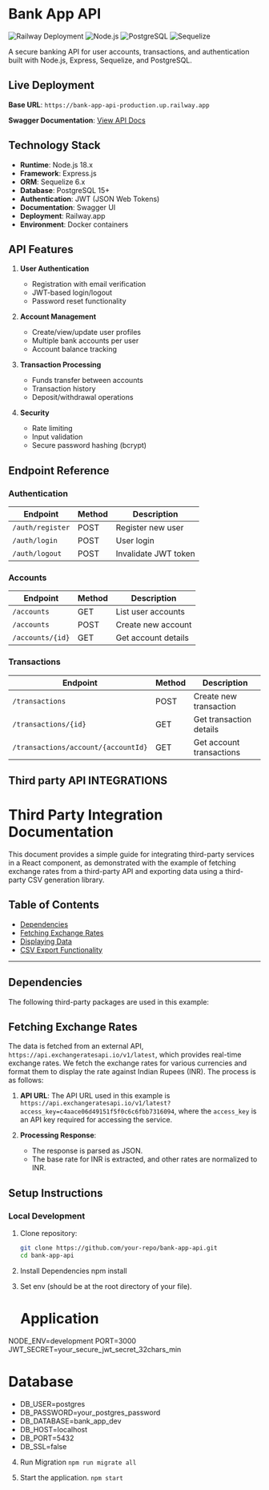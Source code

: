 # Bank App API

![Railway Deployment](https://img.shields.io/badge/Deployed_on-Railway-0B0D0E?logo=railway)
![Node.js](https://img.shields.io/badge/Node.js-14.x%2B-339933?logo=nodedotjs)
![PostgreSQL](https://img.shields.io/badge/PostgreSQL-15+-4169E1?logo=postgresql)
![Sequelize](https://img.shields.io/badge/Sequelize-6.x-52B0E7?logo=sequelize)

A secure banking API for user accounts, transactions, and authentication built with Node.js, Express, Sequelize, and PostgreSQL.

## Live Deployment

**Base URL**: `https://bank-app-api-production.up.railway.app`

**Swagger Documentation**: [View API Docs](https://bank-app-api-production.up.railway.app/api-docs)

## Technology Stack

- **Runtime**: Node.js 18.x
- **Framework**: Express.js
- **ORM**: Sequelize 6.x
- **Database**: PostgreSQL 15+
- **Authentication**: JWT (JSON Web Tokens)
- **Documentation**: Swagger UI
- **Deployment**: Railway.app
- **Environment**: Docker containers

## API Features

1. **User Authentication**
   - Registration with email verification
   - JWT-based login/logout
   - Password reset functionality

2. **Account Management**
   - Create/view/update user profiles
   - Multiple bank accounts per user
   - Account balance tracking

3. **Transaction Processing**
   - Funds transfer between accounts
   - Transaction history
   - Deposit/withdrawal operations

4. **Security**
   - Rate limiting
   - Input validation
   - Secure password hashing (bcrypt)

## Endpoint Reference

### Authentication

| Endpoint | Method | Description |
|----------|--------|-------------|
| `/auth/register` | POST | Register new user |
| `/auth/login` | POST | User login |
| `/auth/logout` | POST | Invalidate JWT token |

### Accounts

| Endpoint | Method | Description |
|----------|--------|-------------|
| `/accounts` | GET | List user accounts |
| `/accounts` | POST | Create new account |
| `/accounts/{id}` | GET | Get account details |

### Transactions

| Endpoint | Method | Description |
|----------|--------|-------------|
| `/transactions` | POST | Create new transaction |
| `/transactions/{id}` | GET | Get transaction details |
| `/transactions/account/{accountId}` | GET | Get account transactions |

## Third party API INTEGRATIONS
# Third Party Integration Documentation

This document provides a simple guide for integrating third-party services in a React component, as demonstrated with the example of fetching exchange rates from a third-party API and exporting data using a third-party CSV generation library.

## Table of Contents

- [Dependencies](#dependencies)
- [Fetching Exchange Rates](#fetching-exchange-rates)
- [Displaying Data](#displaying-data)
- [CSV Export Functionality](#csv-export-functionality)

---

## Dependencies

The following third-party packages are used in this example:

## Fetching Exchange Rates

The data is fetched from an external API, `https://api.exchangeratesapi.io/v1/latest`, which provides real-time exchange rates. We fetch the exchange rates for various currencies and format them to display the rate against Indian Rupees (INR). The process is as follows:

1. **API URL**: The API URL used in this example is `https://api.exchangeratesapi.io/v1/latest?access_key=c4aace06d49151f5f0c6c6fbb7316094`, where the `access_key` is an API key required for accessing the service.
   
2. **Processing Response**:
   - The response is parsed as JSON.
   - The base rate for INR is extracted, and other rates are normalized to INR.

## Setup Instructions

### Local Development

1. Clone repository:
   ```bash
   git clone https://github.com/your-repo/bank-app-api.git
   cd bank-app-api
2. Install Dependencies
   npm install

3. Set env (should be at the root directory of your file).
   # Application
NODE_ENV=development
PORT=3000
JWT_SECRET=your_secure_jwt_secret_32chars_min

# Database
- DB_USER=postgres
- DB_PASSWORD=your_postgres_password
- DB_DATABASE=bank_app_dev
- DB_HOST=localhost
- DB_PORT=5432
- DB_SSL=false

4. Run Migration
 ```npm run migrate all```


6. Start the application.
  ```npm start```
